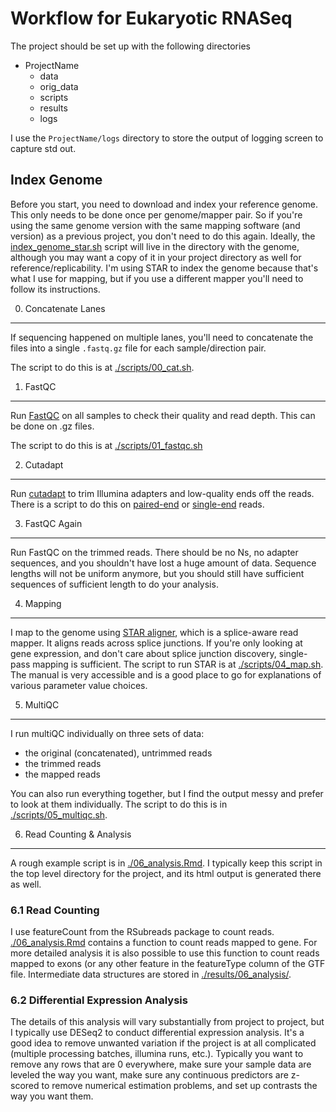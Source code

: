 Workflow for Eukaryotic RNASeq
==============================

The project should be set up with the following directories

* ProjectName
	* data
	* orig_data
	* scripts
	* results
	* logs

I use the `ProjectName/logs` directory to store the output of logging screen to
capture std out.

Index Genome
------------

Before you start, you need to download and index your reference genome.  This
only needs to be done once per genome/mapper pair. So if you're using the same
genome version with the same mapping software (and version) as a previous
project, you don't need to do this again. Ideally, the
[index_genome_star.sh](./scripts/index_genome_star.sh) script will live in the
directory with the genome, although you may want a copy of it in your project
directory as well for reference/replicability. I'm using STAR to index the
genome because that's what I use for mapping, but if you use a different mapper
you'll need to follow its instructions.

0. Concatenate Lanes
--------------------

If sequencing happened on multiple lanes, you'll need to concatenate the files
into a single `.fastq.gz` file for each sample/direction pair.

The script to do this is at [./scripts/00_cat.sh](./scripts/00_cat.sh).

1. FastQC
---------

Run [FastQC](https://www.bioinformatics.babraham.ac.uk/projects/fastqc/) on
all samples to check their quality and read depth. This can be done on .gz
files. 

The script to do this is at [./scripts/01_fastqc.sh](./scripts/01_fastqc.sh)

2. Cutadapt
-----------

Run [cutadapt](https://cutadapt.readthedocs.io/en/stable/) to trim Illumina
adapters and low-quality ends off the reads. There is a script to do this on
[paired-end](./scripts/02_cutadapt_pe.sh) or
[single-end](./scripts/02_cutadapt_se.sh) reads.

3. FastQC Again
---------------

Run FastQC on the trimmed reads. There should be no Ns, no adapter sequences,
and you shouldn't have lost a huge amount of data. Sequence lengths will not be
uniform anymore, but you should still have sufficient sequences of sufficient
length to do your analysis.

4. Mapping
----------

I map to the genome using [STAR aligner](https://github.com/alexdobin/STAR),
which is a splice-aware read mapper. It aligns reads across splice junctions. If
you're only looking at gene expression, and don't care about splice junction
discovery, single-pass mapping is sufficient. The script to run STAR is at
[./scripts/04_map.sh](./scripts/04_map.sh). The manual is very accessible and is
a good place to go for explanations of various parameter value choices.

5. MultiQC
----------

I run multiQC individually on three sets of data:

* the original (concatenated), untrimmed reads
* the trimmed reads
* the mapped reads

You can also run everything together, but I find the output messy and prefer to
look at them individually. The script to do this is in
[./scripts/05_multiqc.sh](./scripts/05_multiqc.sh).

6. Read Counting & Analysis
---------------------------

A rough example script is in [./06_analysis.Rmd](./06_analysis.Rmd). I typically
keep this script in the top level directory for the project, and its html output
is generated there as well.

### 6.1 Read Counting

I use featureCount from the RSubreads package to count reads.
[./06_analysis.Rmd](./06_analysis.Rmd) contains a function to count reads mapped
to gene. For more detailed analysis it is also possible to use this function to
count reads mapped to exons (or any other feature in the featureType column of
the GTF file. Intermediate data structures are stored in
[./results/06_analysis/](./results/06_analysis/).

### 6.2 Differential Expression Analysis

The details of this analysis will vary substantially from project to project,
but I typically use DESeq2 to conduct differential expression analysis. It's a
good idea to remove unwanted variation if the project is at all complicated
(multiple processing batches, illumina runs, etc.). Typically you want to remove
any rows that are 0 everywhere, make sure your sample data are leveled the way
you want, make sure any continuous predictors are z-scored to remove numerical
estimation problems, and set up contrasts the way you want them.
